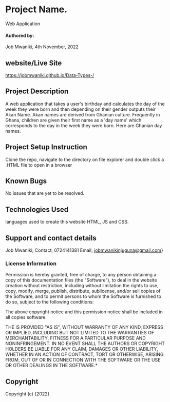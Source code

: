 # Project Name.
Web Application
#### Authored by: 
Job Mwaniki,
4th November, 2022
## website/Live Site 
https://jobmwaniki.github.io/Data-Types-/ 
## Project Description
A web application that takes a user's birthday and calculates the day of the week they were born and then depending on their gender outputs their Akan Name. 
Akan names are derived from Ghanian culture. Frequently in Ghana, children are given their first name as a 'day name' which corresponds to the day in the week they were born. Here are Ghanian day names.
## Project Setup Instruction
Clone the repo, navigate to the directory on file explorer and double click a .HTML file to open in a browser
## Known Bugs
No issues that are yet to be resolved.
## Technologies Used
languages used to create this website HTML, JS and CSS.
## Support and contact details
Job Mwaniki; 
Contact; 0724141381
Email; jobmwanikinjuguna@gmail.com}

### License Information 
Permission is hereby granted, free of charge, to any person obtaining a copy
of this  documentation files (the "Software"), to deal
in the website creation without restriction, including without limitation the rights
to use, copy, modify, merge, publish, distribute, sublicense, and/or sell
copies of the Software, and to permit persons to whom the Software is
furnished to do so, subject to the following conditions:

The above copyright notice and this permission notice shall be included in all
copies software.

THE  IS PROVIDED "AS IS", WITHOUT WARRANTY OF ANY KIND, EXPRESS OR
IMPLIED, INCLUDING BUT NOT LIMITED TO THE WARRANTIES OF MERCHANTABILITY,
FITNESS FOR A PARTICULAR PURPOSE AND NONINFRINGEMENT. IN NO EVENT SHALL THE
AUTHORS OR COPYRIGHT HOLDERS BE LIABLE FOR ANY CLAIM, DAMAGES OR OTHER
LIABILITY, WHETHER IN AN ACTION OF CONTRACT, TORT OR OTHERWISE, ARISING FROM,
OUT OF OR IN CONNECTION WITH THE SOFTWARE OR THE USE OR OTHER DEALINGS IN THE
SOFTWARE.*
## Copyright
Copyright (c) {2022}